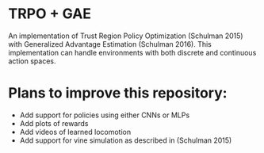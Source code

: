 # TRPO + GAE

An implementation of Trust Region Policy Optimization (Schulman 2015) with Generalized Advantage Estimation (Schulman 2016). This implementation can handle environments with both discrete and continuous action spaces.

# Plans to improve this repository:

* Add support for policies using either CNNs or MLPs
* Add plots of rewards
* Add videos of learned locomotion
* Add support for vine simulation as described in (Schulman 2015)
